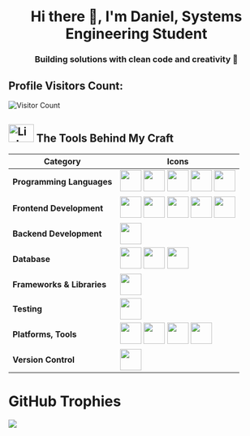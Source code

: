 <h1 align="center">Hi there 👋, I'm Daniel, Systems Engineering Student</h1>

<h3 align="center">Building solutions with clean code and creativity 🚀</h3>

## Profile Visitors Count:

![Visitor Count](https://profile-counter.glitch.me/dygeraldino/count.svg)

## <img src="https://media.tenor.com/KdkhCJ65m0sAAAAj/peach-goma-peach-and-goma.gif" width="50" height="35px" alt="Link Laptop Computer"> The Tools Behind My Craft

| **Category**               | **Icons**                                                                                                                                                                                                                                                                                                                                                                                               |
| -------------------------- | ------------------------------------------------------------------------------------------------------------------------------------------------------------------------------------------------------------------------------------------------------------------------------------------------------------------------------------------------------------------------------------------------------- |
| **Programming Languages**  | <img src="https://skillicons.dev/icons?i=py" width="42" height="42"/> <img src="https://skillicons.dev/icons?i=java" width="42" height="42"/> <img src="https://skillicons.dev/icons?i=c" width="42" height="42"/> <img src="https://skillicons.dev/icons?i=js" width="42" height="42"/> <img src="https://skillicons.dev/icons?i=ts" width="42" height="42"/>                                          |
| **Frontend Development**   | <img src="https://skillicons.dev/icons?i=html" width="42" height="42"/> <img src="https://skillicons.dev/icons?i=css" width="42" height="42"/> <img src="https://skillicons.dev/icons?i=react" width="42" height="42"/> <img src="https://skillicons.dev/icons?i=angular" width="42" height="42"/> <img src="https://logosandtypes.com/wp-content/uploads/2024/01/angular.svg" width="42" height="42"/> |
| **Backend Development**    | <img src="https://skillicons.dev/icons?i=nodejs" width="42" height="42"/>                                                                                                                                                                                                                                                                                                                               |
| **Database**               | <img src="https://skillicons.dev/icons?i=mongodb" width="42" height="42"/> <img src="https://skillicons.dev/icons?i=mysql" width="42" height="42"/> <img src="https://skillicons.dev/icons?i=postgres" width="42" height="42"/>                                                                                                                                                                         |
| **Frameworks & Libraries** | <img src="https://skillicons.dev/icons?i=flask" width="42" height="42"/>                                                                                                                                                                                                                                                                                                                                |
| **Testing**                | <img src="https://upload.wikimedia.org/wikipedia/commons/b/ba/Pytest_logo.svg" width="42" height="42"/>                                                                                                                                                                                                                                                                                                 |
| **Platforms, Tools**       | <img src="https://skillicons.dev/icons?i=figma" width="42" height="42"/> <img src="https://skillicons.dev/icons?i=pycharm" width="42" height="42"/> <img src="https://skillicons.dev/icons?i=vscode" width="42" height="42"/> <img src="https://skillicons.dev/icons?i=windows" width="42" height="42"/>                                                                                                |
| **Version Control**        | <img src="https://www.vectorlogo.zone/logos/git-scm/git-scm-icon.svg" width="42" height="42"/>                                                                                                                                                                                                                                                                                                          |

# GitHub Trophies

![](https://github-profile-trophy.vercel.app/?username=dygeraldino&theme=radical&no-frame=false&no-bg=false&margin-w=4)

